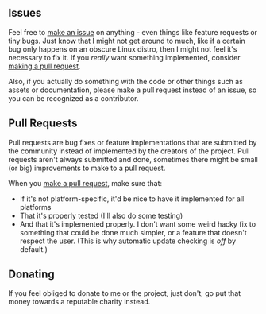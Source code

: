 ## Issues

Feel free to [make an issue](https://github.com/Calebh101/About-This-PC/issues/new/choose) on anything - even things like feature requests or tiny bugs. Just know that I might not get around to much, like if a certain bug only happens on an obscure Linux distro, then I might not feel it's necessary to fix it. If you *really* want something implemented, consider [making a pull request](https://github.com/Calebh101/About-This-PC?tab=contributing-ov-file#pull-requests).

Also, if you actually do something with the code or other things such as assets or documentation, please make a pull request instead of an issue, so you can be recognized as a contributor.

## Pull Requests

Pull requests are bug fixes or feature implementations that are submitted by the community instead of implemented by the creators of the project. Pull requests aren't always submitted and done, sometimes there might be small (or big) improvements to make to a pull request.

When you [make a pull request](https://github.com/Calebh101/About-This-PC/compare), make sure that:

- If it's not platform-specific, it'd be nice to have it implemented for all platforms
- That it's properly tested (I'll also do some testing)
- And that it's implemented properly. I don't want some weird hacky fix to something that could be done much simpler, or a feature that doesn't respect the user. (This is why automatic update checking is *off* by default.)

## Donating

If you feel obliged to donate to me or the project, just don't; go put that money towards a reputable charity instead.